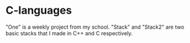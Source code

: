 # C-languages

"One" is a weekly project from my school. 
"Stack" and "Stack2" are two basic stacks that I made in C++ and C respectively.
